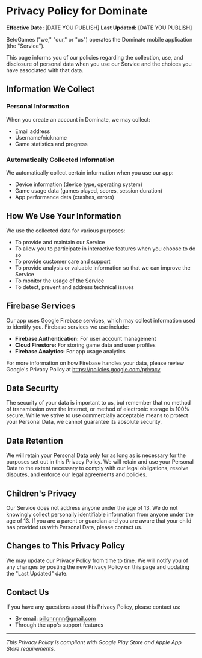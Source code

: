 # Privacy Policy for Dominate

**Effective Date:** [DATE YOU PUBLISH]
**Last Updated:** [DATE YOU PUBLISH]

BetoGames ("we," "our," or "us") operates the Dominate mobile application (the "Service").

This page informs you of our policies regarding the collection, use, and disclosure of personal data when you use our Service and the choices you have associated with that data.

## Information We Collect

### Personal Information
When you create an account in Dominate, we may collect:
- Email address
- Username/nickname
- Game statistics and progress

### Automatically Collected Information
We automatically collect certain information when you use our app:
- Device information (device type, operating system)
- Game usage data (games played, scores, session duration)
- App performance data (crashes, errors)

## How We Use Your Information

We use the collected data for various purposes:
- To provide and maintain our Service
- To allow you to participate in interactive features when you choose to do so
- To provide customer care and support
- To provide analysis or valuable information so that we can improve the Service
- To monitor the usage of the Service
- To detect, prevent and address technical issues

## Firebase Services

Our app uses Google Firebase services, which may collect information used to identify you. Firebase services we use include:

- **Firebase Authentication:** For user account management
- **Cloud Firestore:** For storing game data and user profiles
- **Firebase Analytics:** For app usage analytics

For more information on how Firebase handles your data, please review Google's Privacy Policy at https://policies.google.com/privacy

## Data Security

The security of your data is important to us, but remember that no method of transmission over the Internet, or method of electronic storage is 100% secure. While we strive to use commercially acceptable means to protect your Personal Data, we cannot guarantee its absolute security.

## Data Retention

We will retain your Personal Data only for as long as is necessary for the purposes set out in this Privacy Policy. We will retain and use your Personal Data to the extent necessary to comply with our legal obligations, resolve disputes, and enforce our legal agreements and policies.

## Children's Privacy

Our Service does not address anyone under the age of 13. We do not knowingly collect personally identifiable information from anyone under the age of 13. If you are a parent or guardian and you are aware that your child has provided us with Personal Data, please contact us.

## Changes to This Privacy Policy

We may update our Privacy Policy from time to time. We will notify you of any changes by posting the new Privacy Policy on this page and updating the "Last Updated" date.

## Contact Us

If you have any questions about this Privacy Policy, please contact us:
- By email: pillonnnnn@gmail.com
- Through the app's support features

---

*This Privacy Policy is compliant with Google Play Store and Apple App Store requirements.*